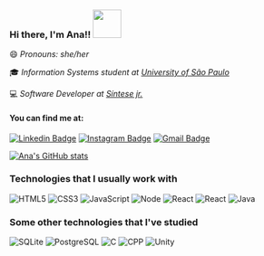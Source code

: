 ### Hi there, I'm Ana!! <img src="https://media.giphy.com/media/mGcNjsfWAjY5AEZNw6/giphy.gif" width="50">

😄 *Pronouns: she/her*

:mortar_board: *Information Systems student at <a href="https://www5.usp.br/">University of São Paulo</a>*

:computer: *Software Developer at <a href="https://www.sintesejr.com.br/">Síntese jr.</a>*

#### You can find me at:

[![Linkedin Badge](https://img.shields.io/badge/-Ana%20Cuelbas-blue?style=social&logo=Linkedin&logoColor=blue&link=https://www.linkedin.com/in/ana-beatriz-machado-cuelbas-127682191/)](https://www.linkedin.com/in/ana-beatriz-machado-cuelbas-127682191/)
[![Instagram Badge](https://img.shields.io/badge/-anabcuelbas-blue?style=social&logo=Instagram&link=https://www.instagram.com/anabcuelbas/)](https://www.instagram.com/anabcuelbas/)
[![Gmail Badge](https://img.shields.io/badge/-anabcuelbas@usp.br-c14438?style=social&logo=Gmail&logoColor=red&link=mailto:anabcuelbas@usp.br)](mailto:anabcuelbas@usp.br)

<!--
![Ana's most used languages](https://github-readme-stats.vercel.app/api/top-langs/?username=anabcuelbas&theme=nightowl&layout=compact&langs_count=6)
-->

[![Ana's GitHub stats](https://github-readme-stats.vercel.app/api?username=anabcuelbas&theme=nightowl&show_icons=true&count_private=true)](https://github.com/anabcuelbas/github-readme-stats)

### Technologies that I usually work with

![HTML5](https://img.shields.io/badge/-HTML5-44475a?style=for-the-badge&logo=html5&logoColor=c38fe6)
![CSS3](https://img.shields.io/badge/-CSS3-44475a?style=for-the-badge&logo=css3&logoColor=c38fe6)
![JavaScript](https://img.shields.io/badge/-JavaScript-44475a?style=for-the-badge&logo=javascript&logoColor=c38fe6)
![Node](https://img.shields.io/badge/-Node.js-44475a?style=for-the-badge&logo=node.js&logoColor=c38fe6)
![React](https://img.shields.io/badge/-React-44475a?style=for-the-badge&logo=react&logoColor=c38fe6)
![React](https://img.shields.io/badge/-React_Native-44475a?style=for-the-badge&logo=react&logoColor=c38fe6)
![Java](https://img.shields.io/badge/-Java-44475a?style=for-the-badge&logo=java&logoColor=c38fe6)

### Some other technologies that I've studied

![SQLite](https://img.shields.io/badge/-SQLite-44475a?style=flat-square&logo=SQLite&logoColor=7dd7c6)
![PostgreSQL](https://img.shields.io/badge/-PostgreSQL-44475a?style=flat-square&logo=postgreSQL&logoColor=7dd7c6)
![C](https://img.shields.io/badge/-C-44475a?style=flat-square&logo=c%2B%2B&logoColor=7dd7c6)
![CPP](https://img.shields.io/badge/-C++-44475a?style=flat-square&logo=c%2B%2B&logoColor=7dd7c6)
![Unity](https://img.shields.io/badge/-Unity-44475a?style=flat-square&logo=unity&logoColor=7dd7c6)
